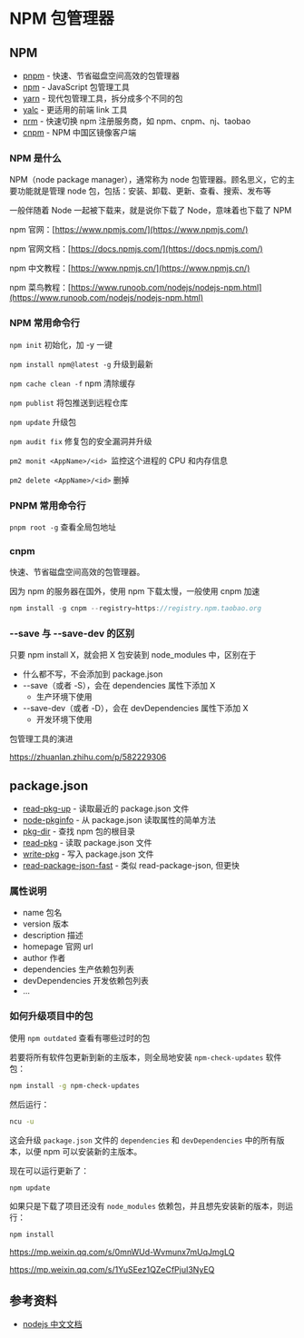 # NPM 包管理器

## NPM 

- [pnpm](https://github.com/pnpm/pnpm) - 快速、节省磁盘空间高效的包管理器
- [npm](https://github.com/npm/cli) - JavaScript 包管理工具
- [yarn](https://github.com/yarnpkg/berry) - 现代包管理工具，拆分成多个不同的包
- [yalc](https://github.com/wclr/yalc) - 更适用的前端 link 工具
- [nrm](https://github.com/Pana/nrm) - 快速切换 npm 注册服务商，如 npm、cnpm、nj、taobao
- [cnpm](https://github.com/cnpm/cnpm) - NPM 中国区镜像客户端



### NPM 是什么

NPM（node package manager），通常称为 node 包管理器。顾名思义，它的主要功能就是管理 node 包，包括：安装、卸载、更新、查看、搜索、发布等

一般伴随着 Node 一起被下载来，就是说你下载了 Node，意味着也下载了 NPM

npm 官网：[https://www.npmjs.com/](https://www.npmjs.com/)

npm 官网文档：[https://docs.npmjs.com/](https://docs.npmjs.com/)

npm 中文教程：[https://www.npmjs.cn/](https://www.npmjs.cn/)

npm 菜鸟教程：[https://www.runoob.com/nodejs/nodejs-npm.html](https://www.runoob.com/nodejs/nodejs-npm.html)

### NPM 常用命令行

`npm init` 初始化，加 -y 一键  

`npm install npm@latest -g` 升级到最新

`npm cache clean -f` npm 清除缓存

`npm publist` 将包推送到远程仓库

`npm update` 升级包

`npm audit fix` 修复包的安全漏洞并升级

`pm2 monit <AppName>/<id> `监控这个进程的 CPU 和内存信息

`pm2 delete <AppName>/<id>` 删掉


### PNPM 常用命令行

`pnpm root -g` 查看全局包地址

### cnpm

快速、节省磁盘空间高效的包管理器。

因为 npm 的服务器在国外，使用 npm 下载太慢，一般使用 cnpm 加速

```javascript
npm install -g cnpm --registry=https://registry.npm.taobao.org
```

### --save 与 --save-dev 的区别

只要 npm install X，就会把 X 包安装到 node_modules 中，区别在于

-   什么都不写，不会添加到 package.json
-   --save（或者 -S），会在 dependencies 属性下添加 X
    -   生产环境下使用
-   --save-dev（或者 -D），会在 devDependencies 属性下添加 X
    -   开发环境下使用



包管理工具的演进

https://zhuanlan.zhihu.com/p/582229306





## package.json

- [read-pkg-up](https://github.com/sindresorhus/read-pkg-up) - 读取最近的 package.json 文件
- [node-pkginfo](https://github.com/indexzero/node-pkginfo) - 从 package.json 读取属性的简单方法
- [pkg-dir](https://github.com/sindresorhus/pkg-dir) - 查找 npm 包的根目录
- [read-pkg](https://github.com/sindresorhus/read-pkg) - 读取 package.json 文件
- [write-pkg](https://github.com/sindresorhus/write-pkg) - 写入 package.json 文件
- [read-package-json-fast](https://github.com/npm/read-package-json-fast) - 类似 read-package-json, 但更快





### 属性说明

-   name 包名
-   version 版本
-   description 描述
-   homepage 官网 url
-   author 作者
-   dependencies 生产依赖包列表
-   devDependencies 开发依赖包列表
-   ...

### 如何升级项目中的包

使用 `npm outdated` 查看有哪些过时的包

若要将所有软件包更新到新的主版本，则全局地安装 `npm-check-updates` 软件包：

```bash
npm install -g npm-check-updates
```

然后运行：

```bash
ncu -u
```

这会升级 `package.json` 文件的 `dependencies` 和 `devDependencies` 中的所有版本，以便 npm 可以安装新的主版本。

现在可以运行更新了：

```bash
npm update
```

如果只是下载了项目还没有 `node_modules` 依赖包，并且想先安装新的版本，则运行：

```bash
npm install
```

https://mp.weixin.qq.com/s/0mnWUd-Wvmunx7mUqJmgLQ

https://mp.weixin.qq.com/s/1YuSEez1QZeCfPjuI3NyEQ



## 参考资料

-   [nodejs 中文文档](http://nodejs.cn/website2/learn/update-all-the-nodejs-dependencies-to-their-latest-version/)
